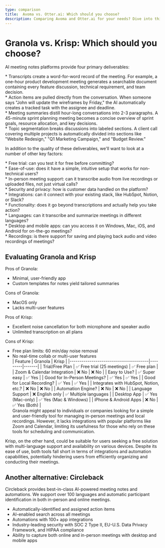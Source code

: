 ```yaml
---
type: comparison
title:  Avoma vs. Otter.ai: Which should you choose?
description: Comparing Avoma and Otter.ai for your needs? Dive into this article to evaluate both tools and discover an alternative, Circleback.
---
```


# Granola vs. Krisp: Which should you choose?  
AI meeting notes platforms provide four primary deliverables:  
  
* Transcripts create a word-for-word record of the meeting. For example, a one-hour product development meeting generates a searchable document containing every feature discussion, technical requirement, and team decision.  
* Action items are pulled directly from the conversation. When someone says "John will update the wireframes by Friday," the AI automatically creates a tracked task with the assignee and deadline.  
* Meeting summaries distill hour-long conversations into 2-3 paragraphs. A 45-minute sprint planning meeting becomes a concise overview of sprint goals, resource allocation, and key decisions.  
* Topic segmentation breaks discussions into labeled sections. A client call covering multiple projects is automatically divided into sections like "Website Redesign," "Q1 Marketing Campaign," and "Budget Review."  
  
In addition to the quality of these deliverables, we'll want to look at a number of other key factors:  
  
* Free trial: can you test it for free before committing?  
* Ease-of-use: does it have a simple, intuitive setup that works for non-technical users?  
* In-person meeting support: can it transcribe audio from live recordings or uploaded files, not just virtual calls?  
* Security and privacy: how is customer data handled on the platform?  
* Integrations: can it connect with your existing stack, like HubSpot, Notion, or Slack?  
* Functionality: does it go beyond transcriptions and actually help you take action?  
* Languages: can it transcribe and summarize meetings in different languages?  
* Desktop and mobile apps: can you access it on Windows, Mac, iOS, and Android for on-the-go meetings?  
* Recordings: is there support for saving and playing back audio and video recordings of meetings?    
## Evaluating Granola and Krisp  
Pros of Granola:
- Minimal, user-friendly app
- Custom templates for notes yield tailored summaries

Cons of Granola:
- MacOS only
- Lacks multi-user features

Pros of Krisp:
- Excellent noise cancellation for both microphone and speaker audio
- Unlimited transcription on all plans

Cons of Krisp:
- Free plan limits: 60 min/day noise removal
- No real-time collab or multi-user features  
| Feature                                | Granola | Krisp |
|----------------------------------------|---------|-------|
| Trial/Free Plan                        | ✅ Free trial (25 meetings) | ✅ Free plan |
| Zoom & Calendar Integration             | ❌ No    | ❌ No  |
| Easy to Use?                           | ✅ Super easy | ✅ Yes |
| Good for In-Person Meetings?           | ✅ Yes   | ✅ Yes |
| Good for Local Recording?              | ✅ Yes   | ✅ Yes |
| Integrates with HubSpot, Notion, etc.? | ❌ No    | ❌ No  |
| Automation Engine?                     | ❌ No    | ❌ No  |
| Language Support                       | ❌ English only | ✅ Multiple languages |
| Desktop App                            | ✅ Yes (Mac-only) | ✅ Yes (Mac & Windows) |
| iPhone & Android Apps                  | ❌ No    | ✅ Yes (Both) |  
Granola might appeal to individuals or companies looking for a simple and user-friendly tool for managing in-person meetings and local recordings. However, it lacks integrations with popular platforms like Zoom and Calendar, limiting its usefulness for those who rely on these tools for scheduling and communication.

Krisp, on the other hand, could be suitable for users seeking a free solution with multi-language support and availability on various devices. Despite its ease of use, both tools fall short in terms of integrations and automation capabilities, potentially hindering users from efficiently organizing and conducting their meetings.  
## Another alternative: Circleback  
Circleback provides best-in-class AI-powered meeting notes and automations. We support over 100 languages and automatic participant identification in both in-person and online meetings.  
  
* Automatically-identified and assigned action items  
* AI-enabled search across all meetings  
* Automations with 100+ app integrations  
* Industry-leading security with SOC 2 Type II, EU-U.S. Data Privacy Framework, and HIPAA compliance  
* Ability to capture both online and in-person meetings with desktop and mobile apps  